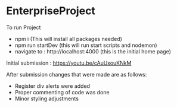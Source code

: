 # EnterpriseProject

To run Project
*  npm i (This will install all packages needed)
*  npm run startDev (this will run start scripts and nodemon)
*  navigate to : http://localhost:4000 (this is the initial home page)

Initial submission : https://youtu.be/cAuUxouKNkM

After submission changes that were made are as follows:
* Register div alerts were added
* Proper commenting of code was done
* Minor styling adjustments
